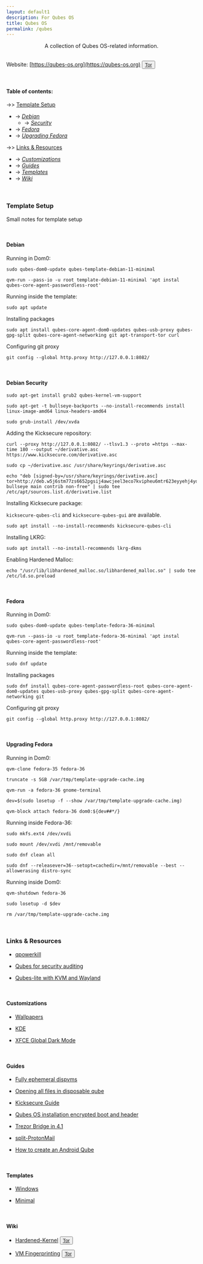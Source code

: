 ```yaml
---
layout: default1
description: For Qubes OS
title: Qubes OS
permalink: /qubes
---
```


<div style="text-align:center;">
A collection of Qubes OS-related information.
</div>
<br>

Website: [https://qubes-os.org](https://qubes-os.org) <button type="button" class="btn btn-default btn-xs"><a href="http://qubesosfasa4zl44o4tws22di6kepyzfeqv3tg4e3ztknltfxqrymdad.onion/">Tor</a></button>

<br>

#### Table of contents:


-\>> [Template Setup](#template-setup) <br>
  - -\> *[Debian](#debian)* <br>
     - -\> *[Security](#debian-security)* <br>
  - -\> *[Fedora](#fedora)* <br>
  - -\> *[Upgrading Fedora](#upgrading-fedora)* <br>

-\>> [Links & Resources](#links--resources) <br>
  - -\> *[Customizations](#customizations)* <br>
  - -\> *[Guides](#guides)* <br>
  - -\> *[Templates](#templates)* <br>
  - -\> *[Wiki](#wiki)* <br>

<br>

### Template Setup

Small notes for template setup

<br>

#### Debian

Running in Dom0:

```
sudo qubes-dom0-update qubes-template-debian-11-minimal
```

```
qvm-run --pass-io -u root template-debian-11-minimal 'apt instal qubes-core-agent-passwordless-root'
```

Running inside the template:

```
sudo apt update
```

Installing packages

```
sudo apt install qubes-core-agent-dom0-updates qubes-usb-proxy qubes-gpg-split qubes-core-agent-networking git apt-transport-tor curl
```

Configuring git proxy

```
git config --global http.proxy http://127.0.0.1:8082/
```

<br>

#### Debian Security


```
sudo apt-get install grub2 qubes-kernel-vm-support
```

```
sudo apt-get -t bullseye-backports --no-install-recommends install linux-image-amd64 linux-headers-amd64
```

```
sudo grub-install /dev/xvda
```

Adding the Kicksecure repository:

```
curl --proxy http://127.0.0.1:8082/ --tlsv1.3 --proto =https --max-time 180 --output ~/derivative.asc https://www.kicksecure.com/derivative.asc
```

```
sudo cp ~/derivative.asc /usr/share/keyrings/derivative.asc
```

```
echo "deb [signed-by=/usr/share/keyrings/derivative.asc] tor+http://deb.w5j6stm77zs6652pgsij4awcjeel3eco7kvipheu6mtr623eyyehj4yd.onion bullseye main contrib non-free" | sudo tee /etc/apt/sources.list.d/derivative.list
```
Installing Kicksecure package:

``kicksecure-qubes-cli`` and ``kicksecure-qubes-gui`` are available.

```
sudo apt install --no-install-recommends kicksecure-qubes-cli
```

Installing LKRG:

```
sudo apt install --no-install-recommends lkrg-dkms

```

Enabling Hardened Malloc:

```
echo "/usr/lib/libhardened_malloc.so/libhardened_malloc.so" | sudo tee /etc/ld.so.preload
```

<br>

#### Fedora

Running in Dom0:

```
sudo qubes-dom0-update qubes-template-fedora-36-minimal
```

```
qvm-run --pass-io -u root template-fedora-36-minimal 'apt instal qubes-core-agent-passwordless-root'
```

Running inside the template:

```
sudo dnf update
```

Installing packages

```
sudo dnf install qubes-core-agent-passwordless-root qubes-core-agent-dom0-updates qubes-usb-proxy qubes-gpg-split qubes-core-agent-networking git
```

Configuring git proxy

```
git config --global http.proxy http://127.0.0.1:8082/
```

<br>

#### Upgrading Fedora

Running in Dom0:

```
qvm-clone fedora-35 fedora-36
```

```
truncate -s 5GB /var/tmp/template-upgrade-cache.img
```

```
qvm-run -a fedora-36 gnome-terminal
```

```
dev=$(sudo losetup -f --show /var/tmp/template-upgrade-cache.img)
```

```
qvm-block attach fedora-36 dom0:${dev##*/}
```

Running inside Fedora-36:

```
sudo mkfs.ext4 /dev/xvdi
```

```
sudo mount /dev/xvdi /mnt/removable
```

```
sudo dnf clean all
```

```
sudo dnf --releasever=36--setopt=cachedir=/mnt/removable --best --allowerasing distro-sync
```

Running inside Dom0:

```
qvm-shutdown fedora-36
```
```
sudo losetup -d $dev
```

```
rm /var/tmp/template-upgrade-cache.img
```

<br>

### Links & Resources

- [qpowerkill](https://github.com/NobodySpecial256/qpowerkill)

- [Qubes for security auditing](https://forum.qubes-os.org/t/qubes-for-organizational-security-auditing-talk-notes/199)

- [Qubes-lite with KVM and Wayland](https://roscidus.com/blog/blog/2021/03/07/qubes-lite-with-kvm-and-wayland/)

<br>

#### Customizations
- [Wallpapers](https://forum.qubes-os.org/t/qubes-os-wallpapers/2819)

- [KDE](https://forum.qubes-os.org/t/kde-changing-the-way-you-use-qubes/4730)

- [XFCE Global Dark Mode](https://forum.qubes-os.org/t/guide-xfce-global-dark-mode-in-qubes-4-0-4-1/10757)

<br>

#### Guides

- [Fully ephemeral dispvms](https://forum.qubes-os.org/t/fully-ephemeral-dispvms/12030)

- [Opening all files in disposable qube](https://forum.qubes-os.org/t/opening-all-files-in-disposable-qube/4674)

- [Kicksecure Guide](https://forum.qubes-os.org/t/guide-kicksecure-for-disp-sys/13324)

- [Qubes OS installation encrypted boot and header](https://forum.qubes-os.org/t/qubes-os-installation-detached-encrypted-boot-and-header/6205)

- [Trezor Bridge in 4.1](https://forum.qubes-os.org/t/how-to-set-up-the-trezor-bridge-in-4-1/11103)

- [split-ProtonMail](https://forum.qubes-os.org/t/guide-split-protonmail-offline-send-receive-qubes-pm-bridge-vm/11096)

- [How to create an Android Qube](https://forum.qubes-os.org/t/how-to-create-an-android-qube/8467)

<br>

#### Templates

- [Windows](https://github.com/elliotkillick/qvm-create-windows-qube)

- [Minimal](https://www.qubes-os.org/doc/templates/minimal/)

<br>

#### Wiki

- [Hardened-Kernel](https://www.kicksecure.com/wiki/Hardened-kernel) <button type="button" class="btn btn-default btn-xs"><a href="http://www.w5j6stm77zs6652pgsij4awcjeel3eco7kvipheu6mtr623eyyehj4yd.onion/wiki/Hardened-kernel">Tor</a></button>

- [VM Fingerprinting](https://www.whonix.org/wiki/VM_Fingerprinting) <button type="button" class="btn btn-default btn-xs"><a href="http://www.w5j6stm77zs6652pgsij4awcjeel3eco7kvipheu6mtr623eyyehj4yd.onion/wiki/VM_Fingerprinting">Tor</a></button>